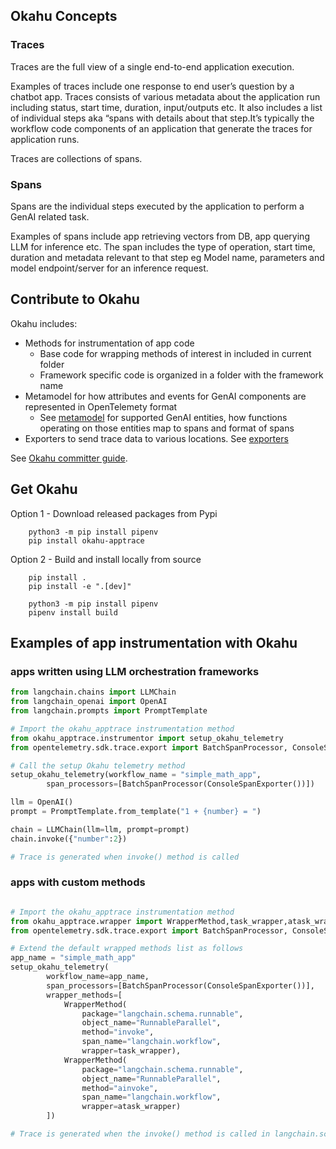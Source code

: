 ## Okahu Concepts

### Traces
Traces are the full view of a single end-to-end application execution. 

Examples of traces include one response to end user’s question by a chatbot app. Traces consists of various metadata about the application run including status, start time, duration, input/outputs etc. It also includes a list of individual steps aka “spans with details about that step.It’s typically the workflow code components of an application that generate the traces for application runs. 

Traces are collections of spans. 

### Spans
Spans are the individual steps executed by the application to perform a GenAI related task.

Examples of spans include app retrieving vectors from DB, app querying LLM for inference etc. The span includes the type of operation, start time, duration and metadata relevant to that step eg Model name, parameters and model endpoint/server for an inference request.

## Contribute to Okahu 

Okahu includes:
- Methods for instrumentation of app code 
  - Base code for wrapping methods of interest in included in current folder
  - Framework specific code is organized in a folder with the framework name
- Metamodel for how attributes and events for GenAI components are represented in OpenTelemety format
  - See [metamodel](./metamodel/README.md) for supported GenAI entities, how functions operating on those entities map to spans and format of spans 
- Exporters to send trace data to various locations. See [exporters](./exporters)

See [Okahu committer guide](/Okahu_committer_guide.md). 

## Get Okahu

Option 1 - Download released packages from Pypi
``` 
    python3 -m pip install pipenv
    pip install okahu-apptrace
```

Option 2 - Build and install locally from source
```
    pip install .
    pip install -e ".[dev]"

    python3 -m pip install pipenv
    pipenv install build
```

## Examples of app instrumentation with Okahu
 
### apps written using LLM orchestration frameworks 

```python
from langchain.chains import LLMChain
from langchain_openai import OpenAI
from langchain.prompts import PromptTemplate

# Import the okahu_apptrace instrumentation method 
from okahu_apptrace.instrumentor import setup_okahu_telemetry
from opentelemetry.sdk.trace.export import BatchSpanProcessor, ConsoleSpanExporter

# Call the setup Okahu telemetry method
setup_okahu_telemetry(workflow_name = "simple_math_app",
        span_processors=[BatchSpanProcessor(ConsoleSpanExporter())])

llm = OpenAI()
prompt = PromptTemplate.from_template("1 + {number} = ")

chain = LLMChain(llm=llm, prompt=prompt)
chain.invoke({"number":2})

# Trace is generated when invoke() method is called

```

### apps with custom methods

```python

# Import the okahu_apptrace instrumentation method
from okahu_apptrace.wrapper import WrapperMethod,task_wrapper,atask_wrapper
from opentelemetry.sdk.trace.export import BatchSpanProcessor, ConsoleSpanExporter

# Extend the default wrapped methods list as follows
app_name = "simple_math_app"
setup_okahu_telemetry(
        workflow_name=app_name,
        span_processors=[BatchSpanProcessor(ConsoleSpanExporter())],
        wrapper_methods=[
            WrapperMethod(
                package="langchain.schema.runnable",
                object_name="RunnableParallel",
                method="invoke",
                span_name="langchain.workflow",
                wrapper=task_wrapper),
            WrapperMethod(
                package="langchain.schema.runnable",
                object_name="RunnableParallel",
                method="ainvoke",
                span_name="langchain.workflow",
                wrapper=atask_wrapper)
        ])

# Trace is generated when the invoke() method is called in langchain.schema.runnable package

```
